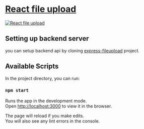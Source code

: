 # [React file upload](https://reactgo.com/react-file-upload/)

[![React file upload](https://user-images.githubusercontent.com/33011208/71660657-c5b8d300-2d71-11ea-8f7d-1e00f6406b2e.png)](https://reactgo.com/react-file-upload/)

## Setting up backend server

you can setup backend api by cloning [express-fileupload](https://github.com/saigowthamr/express-fileupload) project.

## Available Scripts

In the project directory, you can run:

### `npm start`

Runs the app in the development mode.<br />
Open [http://localhost:3000](http://localhost:3000) to view it in the browser.

The page will reload if you make edits.<br />
You will also see any lint errors in the console.
